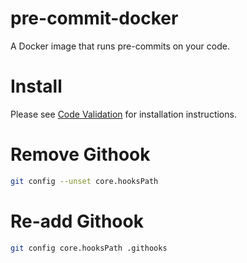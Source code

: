 # pre-commit-docker
A Docker image that runs pre-commits on your code.

# Install
Please see [Code Validation](https://github.com/Smarsh/smarsh-tools/blob/master/docs/qa.md#code-validation)
for installation instructions.

# Remove Githook
```bash
git config --unset core.hooksPath
```

# Re-add Githook
```bash
git config core.hooksPath .githooks
```
